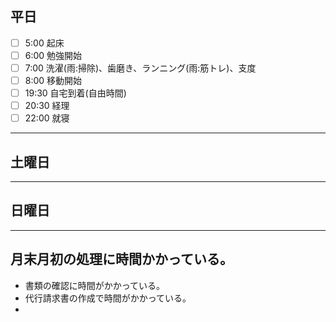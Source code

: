 ## 平日
- [ ] 5:00 起床
- [ ] 6:00 勉強開始
- [ ] 7:00 洗濯(雨:掃除)、歯磨き、ランニング(雨:筋トレ)、支度
- [ ] 8:00 移動開始
- [ ] 19:30 自宅到着(自由時間)
- [ ] 20:30 経理
- [ ] 22:00 就寝
---
## 土曜日


---
## 日曜日


---
## 月末月初の処理に時間かかっている。
 - 書類の確認に時間がかかっている。
 - 代行請求書の作成で時間がかかっている。
 - 